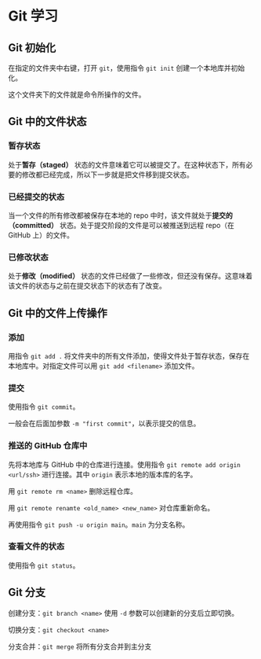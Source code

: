 # Git 学习

## Git 初始化

在指定的文件夹中右键，打开 `git`，使用指令 `git init` 创建一个本地库并初始化。

这个文件夹下的文件就是命令所操作的文件。

## Git 中的文件状态

### 暂存状态

处于**暂存（staged）** 状态的文件意味着它可以被提交了。在这种状态下，所有必要的修改都已经完成，所以下一步就是把文件移到提交状态。

### 已经提交的状态

当一个文件的所有修改都被保存在本地的 repo 中时，该文件就处于**提交的（committed）** 状态。处于提交阶段的文件是可以被推送到远程 repo（在 GitHub 上）的文件。

### 已修改状态

处于**修改（modified）** 状态的文件已经做了一些修改，但还没有保存。这意味着该文件的状态与之前在提交状态下的状态有了改变。

## Git 中的文件上传操作

### 添加

用指令 `git add .` 将文件夹中的所有文件添加，使得文件处于暂存状态，保存在本地库中。对指定文件可以用 `git add <filename>` 添加文件。

### 提交

使用指令 `git commit`。

一般会在后面加参数 `-m "first commit"`，以表示提交的信息。

### 推送的 GitHub 仓库中

先将本地库与 GitHub 中的仓库进行连接。使用指令 `git remote add origin <url/ssh>` 进行连接。其中 `origin` 表示本地的版本库的名字。

用 `git remote rm <name>` 删除远程仓库。

用 `git remote renamte <old_name> <new_name>` 对仓库重新命名。

再使用指令 `git push -u origin main`。`main` 为分支名称。

### 查看文件的状态

使用指令 `git status`。

## Git 分支

创建分支：`git branch <name>` 使用 `-d` 参数可以创建新的分支后立即切换。

切换分支：`git checkout <name>`

分支合并：`git merge` 将所有分支合并到主分支
